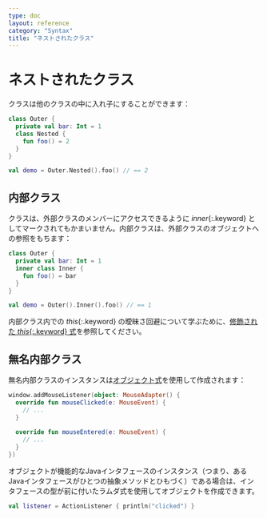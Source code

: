 ```yaml
---
type: doc
layout: reference
category: "Syntax"
title: "ネストされたクラス"
---
```


<!--original
---
type: doc
layout: reference
category: "Syntax"
title: "Nested Classes"
---
-->

# ネストされたクラス

<!--original
# Nested Classes
-->

クラスは他のクラスの中に入れ子にすることができます：

<!--original
Classes can be nested in other classes
-->

``` kotlin
class Outer {
  private val bar: Int = 1
  class Nested {
    fun foo() = 2
  }
}

val demo = Outer.Nested().foo() // == 2
```

<!--original
``` kotlin
class Outer {
  private val bar: Int = 1
  class Nested {
    fun foo() = 2
  }
}

val demo = Outer.Nested().foo() // == 2
```
-->

## 内部クラス

<!--original
## Inner classes
-->

クラスは、外部クラスのメンバーにアクセスできるように *inner*{:.keyword} としてマークされてもかまいません。内部クラスは、外部クラスのオブジェクトへの参照をもちます：

<!--original
A class may be marked as *inner*{: .keyword } to be able to access members of outer class. Inner classes carry a reference to an object of an outer class:
-->

``` kotlin
class Outer {
  private val bar: Int = 1
  inner class Inner {
    fun foo() = bar
  }
}

val demo = Outer().Inner().foo() // == 1
```

<!--original
``` kotlin
class Outer {
  private val bar: Int = 1
  inner class Inner {
    fun foo() = bar
  }
}

val demo = Outer().Inner().foo() // == 1
```
-->

内部クラス内での *this*{:.keyword} の曖昧さ回避について学ぶために、[修飾された *this*{:.keyword} 式](this-expressions.html)を参照してください。

<!--original
See [Qualified *this*{: .keyword } expressions](this-expressions.html) to learn about disambiguation of *this*{: .keyword } in inner classes.
-->

## 無名内部クラス

<!--original
## Anonymous inner classes
-->

無名内部クラスのインスタンスは[オブジェクト式](object-declarations.html#object-expressions)を使用して作成されます：

<!--original
Anonymous inner class instances are created using an [object expression](object-declarations.html#object-expressions):
-->
                                                      
``` kotlin
window.addMouseListener(object: MouseAdapter() {
  override fun mouseClicked(e: MouseEvent) {
    // ...
  }
                                                      
  override fun mouseEntered(e: MouseEvent) {
    // ...
  }
})
```

<!--original
``` kotlin
window.addMouseListener(object: MouseAdapter() {
  override fun mouseClicked(e: MouseEvent) {
    // ...
  }
                                                      
  override fun mouseEntered(e: MouseEvent) {
    // ...
  }
})
```
-->

オブジェクトが機能的なJavaインタフェースのインスタンス（つまり、あるJavaインタフェースがひとつの抽象メソッドとひもづく）である場合は、インタフェースの型が前に付いたラムダ式を使用してオブジェクトを作成できます。

<!--original
If the object is an instance of a functional Java interface (i.e. a Java interface with a single abstract method),
you can create it using a lambda expression prefixed with the type of the interface:
-->

``` kotlin
val listener = ActionListener { println("clicked") }
```

<!--original
``` kotlin
val listener = ActionListener { println("clicked") }
```
-->
